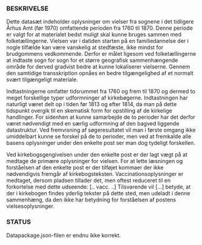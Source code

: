 ### BESKRIVELSE
Dette datasæt indeholder oplysninger om vielser fra sognene i det tidligere Århus Amt (før 1970) omfattende perioden fra 1760 til 1870. Denne periode er valgt for at materialet bedst muligt skal kunne bruges sammen med folketællingerne. Vielsen var i datiden starten på en familiedannelse der i nogle tilfælde kan være vanskelig at stedfæste, ikke mindst for brudgommens vedkommende. Derfor er målet ligesom ved folketællingerne at indtaste sogn for sogn for et større geografisk sammenhængende område for derved gradvist bedre at kunne lokaliserer vielserne. Gennem den samtidige transskription opnåes en bedre tilgængelighed af et normalt svært tilgængeligt materiale.

Indtastningerne omfatter tidsrummet fra 1760 og frem til 1870 og dermed to meget forskellige typer udformninger af kirkebøgerne. Indtastningen har naturligt været delt op i tiden før 1813 og efter 1814, da man på dette tidspunkt overgik til en skematisk form for opstilling af de kirkelige handlinger. For sidenhen at kunne samarbejde de to perioder har det derfor været nødvendigt med en særlig udformning af den bagved liggende datastruktur. Ved fremvisning af søgeresultatet vil man i første omgang ikke umiddelbart kunne se forskel på de to perioder, men ved at fremkalde alle basens oplysninger under den enkelte post ser man dog tydeligt forskellen.

Ved kirkebogsgengivelsen under den enkelte post er der lagt vægt på at medtage de primære oplysninger for vielsen. For at lette læsningen og forståelsen af den enkelte post er der tilføjet kommaer der ikke nødvendigvis fremgår af kirkebogsteksten. Vaccinationsoplysninger er medtaget, dersom pladsen tillader det, men oftest reduceret til en forkortelse med dette udseende: [.. vacc. ..] Tilsvarende vil [...] betyde, at der i kirkebogen findes yderlig tekster på dette sted, men udeladt i denne sammenhæng, da den ikke har betydning for forståelsen af postens vielsesoplysninger.

### STATUS
Datapackage.json-filen er endnu ikke korrekt.
